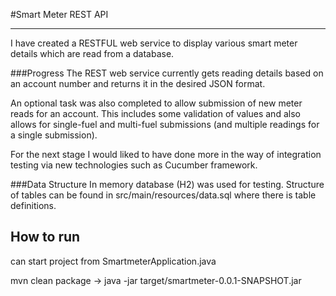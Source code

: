 #Smart Meter REST API

-----------

I have created a RESTFUL web service to display various smart meter details which are read from a database.

###Progress
The REST web service currently gets reading details based on an account number and returns it in the desired JSON format.

An optional task was also completed to allow submission of new meter reads for an account. This includes some validation of values and also allows for single-fuel and multi-fuel submissions (and multiple readings for a single submission).

For the next stage I would liked to have done more in the way of integration testing via new technologies such as Cucumber framework.

###Data Structure
In memory database (H2) was used for testing. Structure of tables can be found in src/main/resources/data.sql where there is table definitions.

How to run
--------
can start project from SmartmeterApplication.java

mvn clean package -> java -jar target/smartmeter-0.0.1-SNAPSHOT.jar






